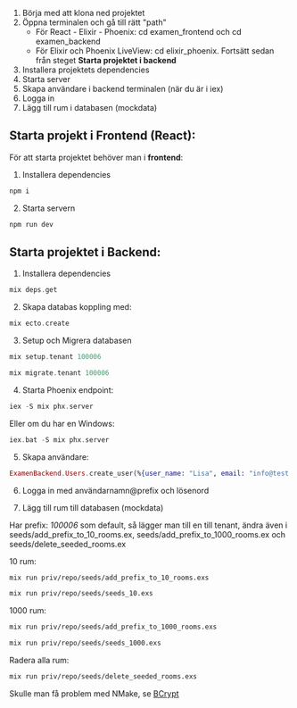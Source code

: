 1. Börja med att klona ned projektet
2. Öppna terminalen och gå till rätt "path"
    * För React - Elixir - Phoenix: cd examen_frontend och cd examen_backend
    * För Elixir och Phoenix LiveView: cd elixir_phoenix. Fortsätt sedan från steget **Starta projektet i backend**
3. Installera projektets dependencies
4. Starta server
5. Skapa användare i backend terminalen (när du är i iex)
6. Logga in
7. Lägg till rum i databasen (mockdata)


## Starta projekt i **Frontend** (React):

För att starta projektet behöver man i **frontend**:

1. Installera dependencies
```bash
npm i
```
2. Starta servern
```bash
npm run dev
```

## Starta projektet i **Backend**:
1. Installera dependencies 

```elixir
mix deps.get
```

2. Skapa databas koppling med:
```elixir
mix ecto.create
```

3. Setup och Migrera databasen
```elixir
mix setup.tenant 100006

mix migrate.tenant 100006
```

4. Starta Phoenix endpoint:
```elixir
iex -S mix phx.server
```
Eller om du har en Windows:
```elixir
iex.bat -S mix phx.server
```

5. Skapa användare:
```elixir
ExamenBackend.Users.create_user(%{user_name: "Lisa", email: "info@test.com", name: "Lisa", password: "Password123!"}, [prefix: "100006"])
```

6. Logga in med användarnamn@prefix och lösenord

7. Lägg till rum till databasen (mockdata)

Har prefix: *100006* som default, så lägger man till en till tenant, ändra även i seeds/add_prefix_to_10_rooms.ex, seeds/add_prefix_to_1000_rooms.ex och seeds/delete_seeded_rooms.ex

10 rum:
```bash
mix run priv/repo/seeds/add_prefix_to_10_rooms.exs
``` 
```bash
mix run priv/repo/seeds/seeds_10.exs
```
1000 rum:
```bash
mix run priv/repo/seeds/add_prefix_to_1000_rooms.exs
``` 
```bash
mix run priv/repo/seeds/seeds_1000.exs
```

Radera alla rum:
```bash
mix run priv/repo/seeds/delete_seeded_rooms.exs
```

Skulle man få problem med NMake, se [BCrypt](/dokumentation.md)
